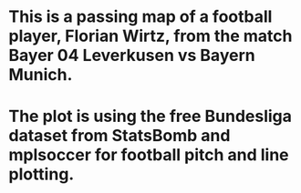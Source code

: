 # This is a passing map of a football player, Florian Wirtz, from the match Bayer 04 Leverkusen vs Bayern Munich.
# The plot is using the free Bundesliga dataset from StatsBomb and mplsoccer for football pitch and line plotting.
